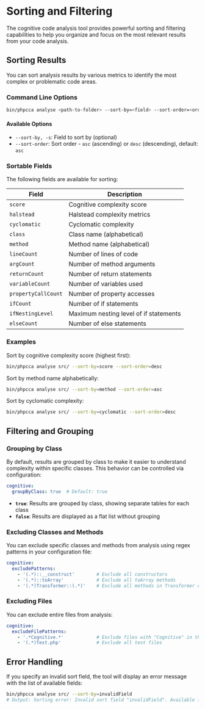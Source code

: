 # Sorting and Filtering

The cognitive code analysis tool provides powerful sorting and filtering capabilities to help you organize and focus on the most relevant results from your code analysis.

## Sorting Results

You can sort analysis results by various metrics to identify the most complex or problematic code areas.

### Command Line Options

```bash
bin/phpcca analyse <path-to-folder> --sort-by=<field> --sort-order=<order>
```

#### Available Options

- `--sort-by, -s`: Field to sort by (optional)
- `--sort-order`: Sort order - `asc` (ascending) or `desc` (descending), default: `asc`

### Sortable Fields

The following fields are available for sorting:

| Field | Description |
|-------|-------------|
| `score` | Cognitive complexity score |
| `halstead` | Halstead complexity metrics |
| `cyclomatic` | Cyclomatic complexity |
| `class` | Class name (alphabetical) |
| `method` | Method name (alphabetical) |
| `lineCount` | Number of lines of code |
| `argCount` | Number of method arguments |
| `returnCount` | Number of return statements |
| `variableCount` | Number of variables used |
| `propertyCallCount` | Number of property accesses |
| `ifCount` | Number of if statements |
| `ifNestingLevel` | Maximum nesting level of if statements |
| `elseCount` | Number of else statements |

### Examples

Sort by cognitive complexity score (highest first):
```bash
bin/phpcca analyse src/ --sort-by=score --sort-order=desc
```

Sort by method name alphabetically:
```bash
bin/phpcca analyse src/ --sort-by=method --sort-order=asc
```

Sort by cyclomatic complexity:
```bash
bin/phpcca analyse src/ --sort-by=cyclomatic --sort-order=desc
```

## Filtering and Grouping

### Grouping by Class

By default, results are grouped by class to make it easier to understand complexity within specific classes. This behavior can be controlled via configuration:

```yaml
cognitive:
  groupByClass: true  # Default: true
```

- **`true`**: Results are grouped by class, showing separate tables for each class
- **`false`**: Results are displayed as a flat list without grouping

### Excluding Classes and Methods

You can exclude specific classes and methods from analysis using regex patterns in your configuration file:

```yaml
cognitive:
  excludePatterns:
    - '(.*)::__construct'        # Exclude all constructors
    - '(.*)::toArray'            # Exclude all toArray methods
    - '(.*)Transformer::(.*)'    # Exclude all methods in Transformer classes
```

### Excluding Files

You can exclude entire files from analysis:

```yaml
cognitive:
  excludeFilePatterns:
    - '.*Cognitive.*'            # Exclude files with "Cognitive" in the name
    - '(.*)Test.php'             # Exclude all test files
```

## Error Handling

If you specify an invalid sort field, the tool will display an error message with the list of available fields:

```bash
bin/phpcca analyse src/ --sort-by=invalidField
# Output: Sorting error: Invalid sort field "invalidField". Available fields: score, halstead, cyclomatic, class, method, lineCount, argCount, returnCount, variableCount, propertyCallCount, ifCount, ifNestingLevel, elseCount
```
